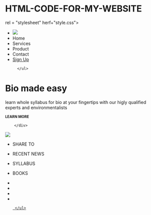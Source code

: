 # HTML-CODE-FOR-MY-WEBSITE

<html>
<head>
  <title>Biology Geeks - Easy Score</title>
  <link> rel = "stylesheet" herf+"style.css">
</head>
<body>
  <div class ="container">
    <div class="menu">
      <ul>
        <li class="logo"><img src="leaf.png"</li>
        <li class="active">Home</li>
        <li>Services</li>
        <li>Product</li>
        <li>Contact</li>
        <li><a href="#" class="signup-btn"><span>Sign Up</span></a></li>
      
      
      </ul>
   </div>
   <div class="banner">
      <div class="App-text">
        <h1>Bio made easy</h1>
        <p>learn whole syllabus for bio at your fingertips with our higly qualified experts and environmentalists</p>
        <div class="play-btn">
          <div class="play-btn-inner"><i class="fa fa-play"></i></div>
          <small><b>LEARN MORE</b></small>
        
        </div>
        
  
  </div>
  <div class="app-picture">
     <img src="Artboard.png">
  </div>
 </div>
 <div class+"quick-links">
    <ul>
         <li><i class="fa fa-share-alt"></i><p>SHARE TO</P></li>
         <li><i class="fa fa-audio_description"></i><p>RECENT NEWS</P></li>
         <li><i class="fa fa-cog"></i><p>SYLLABUS</P></li>
         <li><i class="fa fa-btc"></i><p>BOOKS</P></li>
    </ul>
 </div>
 <div class="social-icons">
      <ul>
          <li><a href="#"><i class="fa fa-facebook"></i></li>
          <li><a href="#"><i class="fa fa-twitter"></i></li>
          <li><a href="#"><i class="fa fa-linkedin"></i></li>
          <li><a href="#"><i class="fa fa-instagram"></i></li>        



     </ul>


 </div>

  
</body>
</html>
